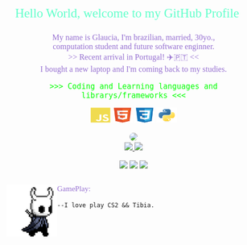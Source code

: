 <div align="center">
  <p style="font-family: fantasy; font-size:25px; color: #61ffca;"> Hello World, welcome to my GitHub Profile 🖖</p>

  <p style="font-family: serif; font-size:16px; color: #956fd0"> My name is Glaucia, I'm brazilian, married, 30yo., <br>computation student and future software enginner.<br>
  >> Recent arrival in Portugal! ✈️🇵🇹 << <br>I bought a new laptop and I'm coming back to my studies.</p>

  <p style="font-family: monospace; font-size:15px; color: #00ff00"> >>> Coding and Learning languages and librarys/frameworks <<< </p>
</div>

<div align="center"> 
  <img alt="Gaah-Js" height="30" width="40" src="https://raw.githubusercontent.com/devicons/devicon/master/icons/javascript/javascript-plain.svg">
  <img alt="Gaah-HTML" height="30" width="40" src="https://raw.githubusercontent.com/devicons/devicon/master/icons/html5/html5-original.svg">
  <img alt="Gaah-CSS" height="30" width="40" src="https://raw.githubusercontent.com/devicons/devicon/master/icons/css3/css3-original.svg">
  <img alt="Gaah-Python" height="30" width="40" src="https://raw.githubusercontent.com/devicons/devicon/master/icons/python/python-original.svg"> 
 
</div>
<br>

<div align="center">
  <img width="70%" height="" style="border-radius:20px;" src="https://cdnb.artstation.com/p/assets/images/images/031/653/819/original/pixel-jeff-witch.gif?1604239834">
</div>

<div align="center">
  <a href="https://github.com/gaahta">
  <img height="160em" src="https://github-readme-stats.vercel.app/api?username=gaahta&theme=aura&rank_icon=github&show_icons=true&include_all_commits=true&count_private=true"/>
  <img height="160em" src="https://github-readme-stats.vercel.app/api/top-langs/?username=gaahta&layout=compact&langs_count=6&theme=aura"/> 
</div> <br>

<div align="center">
  <a href = "mailto:glaucia.fernandez@gmail.com"><img src="https://img.shields.io/badge/-Gmail-%23333?style=for-the-badge&logo=gmail&logoColor=white" target="_blank"></a>
  <a href="https://www.linkedin.com/in/gaahta" target="_blank"><img src="https://img.shields.io/badge/-LinkedIn-%230077B5?style=for-the-badge&logo=linkedin&logoColor=white" target="_blank"></a> 
  <a href="https://instagram.com/gaahta" target="_blank"><img src="https://img.shields.io/badge/-Instagram-%23E4405F?style=for-the-badge&logo=instagram&logoColor=white" target="_blank"></a>  
</div>

##

<img align="left" src="https://raw.githubusercontent.com/TanZng/TanZng/master/assets/hollor_knight3.gif" width="100"/>

<p style="font-family: fantasy; font-size:15px; color: #956fd0;"> GamePlay:</p>

    --I love play CS2 && Tibia.

  <!--  <img alt="Gaah-Csharp" height="30" width="40" src="https://raw.githubusercontent.com/devicons/devicon/master/icons/csharp/csharp-original.svg"> 
  <img alt="Gaah-Ts" height="30" width="40" src="https://raw.githubusercontent.com/devicons/devicon/master/icons/typescript/typescript-plain.svg">
  <img alt="Gaah-Python" height="30" width="40" src="https://raw.githubusercontent.com/devicons/devicon/master/icons/python/python-original.svg"> 
  <img alt="Gaah-Java" height="30" width="40" src="https://raw.githubusercontent.com/devicons/devicon/master/icons/java/java-original.svg">
  <img alt="Gaah-React" height="30" width="40" src="https://raw.githubusercontent.com/devicons/devicon/master/icons/react/react-original.svg"> 
  <img alt="Gaah-Angular" height="30" width="40" src="https://raw.githubusercontent.com/devicons/devicon/55609aa5bd817ff167afce0d965585c92040787a/icons/angularjs/angularjs-original.svg">  -->

    


  
 
